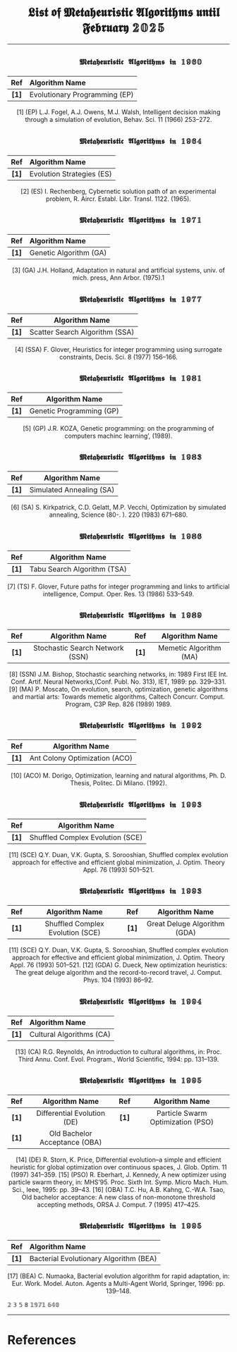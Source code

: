 <div id="user-content-toc">
  <ul align="center" style="list-style: none;">
    <summary>
      <h1>𝕷𝖎𝖘𝖙 𝖔𝖋 𝕸𝖊𝖙𝖆𝖍𝖊𝖚𝖗𝖎𝖘𝖙𝖎𝖈 𝕬𝖑𝖌𝖔𝖗𝖎𝖙𝖍𝖒𝖘 𝖚𝖓𝖙𝖎𝖑 𝕱𝖊𝖇𝖗𝖚𝖆𝖗𝖞 𝟚𝟘𝟚𝟝</h1>
    </summary>
  </ul>
</div>

---

<div id="user-content-toc">
  <ul align="center" style="list-style: none;">
    <summary>
      <h2>
        
`              𝕸𝖊𝖙𝖆𝖍𝖊𝖚𝖗𝖎𝖘𝖙𝖎𝖈 𝕬𝖑𝖌𝖔𝖗𝖎𝖙𝖍𝖒𝖘 𝖎𝖓 𝟙𝟡𝟞𝟘              `
      </h2>
    </summary>
  </ul>

<div align="center" width=100%>

|**Ref**   |**Algorithm Name**                                                             |
|:--------:|:------------------------------------------------------------------------------|
|**[1]**   | Evolutionary Programming (EP)                                                 |

[1] (EP) L.J. Fogel, A.J. Owens, M.J. Walsh, Intelligent decision making through a simulation of evolution, Behav. Sci. 11 (1966) 253–272.

</div>

<div id="user-content-toc">
  <ul align="center" style="list-style: none;">
    <summary>
      <h2>
        
`              𝕸𝖊𝖙𝖆𝖍𝖊𝖚𝖗𝖎𝖘𝖙𝖎𝖈 𝕬𝖑𝖌𝖔𝖗𝖎𝖙𝖍𝖒𝖘 𝖎𝖓 𝟙𝟡𝟞𝟜              `
      </h2>
    </summary>
  </ul>

<div align="center" width=100%>

|**Ref**   |**Algorithm Name**                                                            |
|:--------:|:-----------------------------------------------------------------------------|
|**[1]**   | Evolution Strategies (ES)                                                    |

[2] (ES) I. Rechenberg, Cybernetic solution path of an experimental problem, R. Aircr. Establ. Libr. Transl. 1122. (1965).

</div>

<div id="user-content-toc">
  <ul align="center" style="list-style: none;">
    <summary>
      <h2>
        
`              𝕸𝖊𝖙𝖆𝖍𝖊𝖚𝖗𝖎𝖘𝖙𝖎𝖈 𝕬𝖑𝖌𝖔𝖗𝖎𝖙𝖍𝖒𝖘 𝖎𝖓 𝟙𝟡𝟟𝟙              `
      </h2>
    </summary>
  </ul>

<div align="center" width=100%>

|**Ref**   |**Algorithm Name**                                                            |
|:--------:|:-----------------------------------------------------------------------------|
|**[1]**   | Genetic Algorithm (GA)                                                       |

[3] (GA) J.H. Holland, Adaptation in natural and artificial systems, univ. of mich. press, Ann Arbor. (1975).1

</div>

<div id="user-content-toc">
  <ul align="center" style="list-style: none;">
    <summary>
      <h2>
        
`              𝕸𝖊𝖙𝖆𝖍𝖊𝖚𝖗𝖎𝖘𝖙𝖎𝖈 𝕬𝖑𝖌𝖔𝖗𝖎𝖙𝖍𝖒𝖘 𝖎𝖓 𝟙𝟡𝟟𝟟              `
      </h2>
    </summary>
  </ul>
</div>

<div align="center">

|**Ref**   |**Algorithm Name**                                                            |
|:--------:|:----------------------------------------------------------------------------:|
|**[1]**   | Scatter Search Algorithm (SSA)                                               |

[4] (SSA) F. Glover, Heuristics for integer programming using surrogate constraints, Decis. Sci. 8 (1977) 156–166.

</div>

<div id="user-content-toc">
  <ul align="center" style="list-style: none;">
    <summary>
      <h2>
        
`              𝕸𝖊𝖙𝖆𝖍𝖊𝖚𝖗𝖎𝖘𝖙𝖎𝖈 𝕬𝖑𝖌𝖔𝖗𝖎𝖙𝖍𝖒𝖘 𝖎𝖓 𝟙𝟡𝟠𝟙              `
      </h2>
    </summary>
  </ul>
</div>

<div align="center">

|**Ref**   |**Algorithm Name**                                                            |
|:--------:|:----------------------------------------------------------------------------:|
|**[1]**   | Genetic Programming (GP)                                                     |

[5] (GP) J.R. KOZA, Genetic programming: on the programming of computers machinc learning’, (1989).

</div>

<div id="user-content-toc">
  <ul align="center" style="list-style: none;">
    <summary>
      <h2>
        
`              𝕸𝖊𝖙𝖆𝖍𝖊𝖚𝖗𝖎𝖘𝖙𝖎𝖈 𝕬𝖑𝖌𝖔𝖗𝖎𝖙𝖍𝖒𝖘 𝖎𝖓 𝟙𝟡𝟠𝟛              `
      </h2>
    </summary>
  </ul>
</div>

<div align="center">

|**Ref**   |**Algorithm Name**                                                            |
|:--------:|:----------------------------------------------------------------------------:|
|**[1]**   | Simulated Annealing (SA)                                                     |

[6] (SA) S. Kirkpatrick, C.D. Gelatt, M.P. Vecchi, Optimization by simulated annealing, Science (80-. ). 220 (1983) 671–680.

</div>

<div id="user-content-toc">
  <ul align="center" style="list-style: none;">
    <summary>
      <h2>
        
`              𝕸𝖊𝖙𝖆𝖍𝖊𝖚𝖗𝖎𝖘𝖙𝖎𝖈 𝕬𝖑𝖌𝖔𝖗𝖎𝖙𝖍𝖒𝖘 𝖎𝖓 𝟙𝟡𝟠𝟞              `
      </h2>
    </summary>
  </ul>
</div>

<div align="center">

|**Ref**   |**Algorithm Name**                                                            |
|:--------:|:----------------------------------------------------------------------------:|
|**[1]**   | Tabu Search Algorithm (TSA)                                                  |

[7] (TS) F. Glover, Future paths for integer programming and links to artificial intelligence, Comput. Oper. Res. 13 (1986) 533–549.

</div>

<div id="user-content-toc">
  <ul align="center" style="list-style: none;">
    <summary>
      <h2>
        
`              𝕸𝖊𝖙𝖆𝖍𝖊𝖚𝖗𝖎𝖘𝖙𝖎𝖈 𝕬𝖑𝖌𝖔𝖗𝖎𝖙𝖍𝖒𝖘 𝖎𝖓 𝟙𝟡𝟠𝟡              `
      </h2>
    </summary>
  </ul>
</div>

<div align="center">

|**Ref**   |**Algorithm Name**                                                            |**Ref**   |**Algorithm Name**                                                            |
|:--------:|:----------------------------------------------------------------------------:|:--------:|:----------------------------------------------------------------------------:|
|**[1]**   | Stochastic Search Network (SSN)                                              |**[1]**   | Memetic Algorithm (MA)                                                       |

[8] (SSN) J.M. Bishop, Stochastic searching networks, in: 1989 First IEE Int. Conf. Artif. Neural Networks,(Conf. Publ. No. 313), IET, 1989: pp. 329–331.
[9] (MA) P. Moscato, On evolution, search, optimization, genetic algorithms and martial arts: Towards memetic algorithms, Caltech Concurr. Comput. Program, C3P Rep. 826 (1989) 1989.

</div>

<div id="user-content-toc">
  <ul align="center" style="list-style: none;">
    <summary>
      <h2>
        
`              𝕸𝖊𝖙𝖆𝖍𝖊𝖚𝖗𝖎𝖘𝖙𝖎𝖈 𝕬𝖑𝖌𝖔𝖗𝖎𝖙𝖍𝖒𝖘 𝖎𝖓 𝟙𝟡𝟡𝟚              `
      </h2>
    </summary>
  </ul>
</div>

<div align="center">

|**Ref**   |**Algorithm Name**                                                            |
|:--------:|:----------------------------------------------------------------------------:|
|**[1]**   | Ant Colony Optimization (ACO)                                                |

[10] (ACO) M. Dorigo, Optimization, learning and natural algorithms, Ph. D. Thesis, Politec. Di Milano. (1992).

</div>

<div id="user-content-toc">
  <ul align="center" style="list-style: none;">
    <summary>
      <h2>
        
`              𝕸𝖊𝖙𝖆𝖍𝖊𝖚𝖗𝖎𝖘𝖙𝖎𝖈 𝕬𝖑𝖌𝖔𝖗𝖎𝖙𝖍𝖒𝖘 𝖎𝖓 𝟙𝟡𝟡𝟛              `
      </h2>
    </summary>
  </ul>
</div>

<div align="center">

|**Ref**   |**Algorithm Name**                                                            |
|:--------:|:----------------------------------------------------------------------------:|
|**[1]**   | Shuffled Complex Evolution (SCE)                                             |

[11] (SCE) Q.Y. Duan, V.K. Gupta, S. Sorooshian, Shuffled complex evolution approach for effective and efficient global minimization, J. Optim. Theory Appl. 76 (1993) 501–521.

</div>

<div id="user-content-toc">
  <ul align="center" style="list-style: none;">
    <summary>
      <h2>
        
`              𝕸𝖊𝖙𝖆𝖍𝖊𝖚𝖗𝖎𝖘𝖙𝖎𝖈 𝕬𝖑𝖌𝖔𝖗𝖎𝖙𝖍𝖒𝖘 𝖎𝖓 𝟙𝟡𝟡𝟛              `
      </h2>
    </summary>
  </ul>
</div>

<div align="center">

|**Ref**   |**Algorithm Name**                                                            |**Ref**   |**Algorithm Name**                                                            |
|:--------:|:----------------------------------------------------------------------------:|:--------:|:----------------------------------------------------------------------------:|
|**[1]**   | Shuffled Complex Evolution (SCE)                                             |**[1]**   | Great Deluge Algorithm (GDA)                                                 |

[11] (SCE) Q.Y. Duan, V.K. Gupta, S. Sorooshian, Shuffled complex evolution approach for effective and efficient global minimization, J. Optim. Theory Appl. 76 (1993) 501–521.
[12] (GDA) G. Dueck, New optimization heuristics: The great deluge algorithm and the record-to-record travel, J. Comput. Phys. 104 (1993) 86–92.

</div>

<div id="user-content-toc">
  <ul align="center" style="list-style: none;">
    <summary>
      <h2>
        
`              𝕸𝖊𝖙𝖆𝖍𝖊𝖚𝖗𝖎𝖘𝖙𝖎𝖈 𝕬𝖑𝖌𝖔𝖗𝖎𝖙𝖍𝖒𝖘 𝖎𝖓 𝟙𝟡𝟡𝟜              `
      </h2>
    </summary>
  </ul>

<div align="center" width=100%>

|**Ref**   |**Algorithm Name**                                                             |
|:--------:|:------------------------------------------------------------------------------|
|**[1]**   | Cultural Algorithms (CA)                                                      |

[13] (CA) R.G. Reynolds, An introduction to cultural algorithms, in: Proc. Third Annu. Conf. Evol. Program., World Scientific, 1994: pp. 131–139.

</div>

<div id="user-content-toc">
  <ul align="center" style="list-style: none;">
    <summary>
      <h2>
        
`              𝕸𝖊𝖙𝖆𝖍𝖊𝖚𝖗𝖎𝖘𝖙𝖎𝖈 𝕬𝖑𝖌𝖔𝖗𝖎𝖙𝖍𝖒𝖘 𝖎𝖓 𝟙𝟡𝟡𝟝              `
      </h2>
    </summary>
  </ul>
</div>

<div align="center">

|**Ref**   |**Algorithm Name**                                                            |**Ref**   |**Algorithm Name**                                                            |
|:--------:|:----------------------------------------------------------------------------:|:--------:|:----------------------------------------------------------------------------:|
|**[1]**   | Differential Evolution (DE)                                                  |**[1]**   | Particle Swarm Optimization (PSO)                                            |
|**[1]**   | Old Bachelor Acceptance (OBA)                                                |          |                                                                              |

[14] (DE) R. Storn, K. Price, Differential evolution–a simple and efficient heuristic for global optimization over continuous spaces, J. Glob. Optim. 11 (1997) 341–359.
[15] (PSO) R. Eberhart, J. Kennedy, A new optimizer using particle swarm theory, in: MHS’95. Proc. Sixth Int. Symp. Micro Mach. Hum. Sci., Ieee, 1995: pp. 39–43.
[16] (OBA) T.C. Hu, A.B. Kahng, C.-W.A. Tsao, Old bachelor acceptance: A new class of non-monotone threshold accepting methods, ORSA J. Comput. 7 (1995) 417–425.

</div>

<div id="user-content-toc">
  <ul align="center" style="list-style: none;">
    <summary>
      <h2>
        
`              𝕸𝖊𝖙𝖆𝖍𝖊𝖚𝖗𝖎𝖘𝖙𝖎𝖈 𝕬𝖑𝖌𝖔𝖗𝖎𝖙𝖍𝖒𝖘 𝖎𝖓 𝟙𝟡𝟡𝟝              `
      </h2>
    </summary>
  </ul>
</div>

<div align="center">
  
|**Ref**   |**Algorithm Name**                                                             |
|:--------:|:------------------------------------------------------------------------------|
|**[1]**   | Bacterial Evolutionary Algorithm (BEA)                                        |

[17] (BEA) C. Numaoka, Bacterial evolution algorithm for rapid adaptation, in: Eur. Work. Model. Auton. Agents a Multi-Agent World, Springer, 1996: pp. 139–148.

</div>


𝟚 𝟛  𝟝   𝟠 𝟙𝟡𝟟𝟙 𝟞𝟜𝟘













---
# **References**

